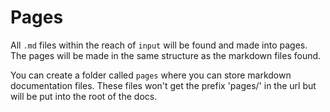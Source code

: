 # Pages

All `.md` files within the reach of `input` will be found and made into pages. The pages will be made in the same structure as the markdown files found.

You can create a folder called `pages` where you can store markdown documentation files. These files won't get the prefix 'pages/' in the url but will be put into the root of the docs.
